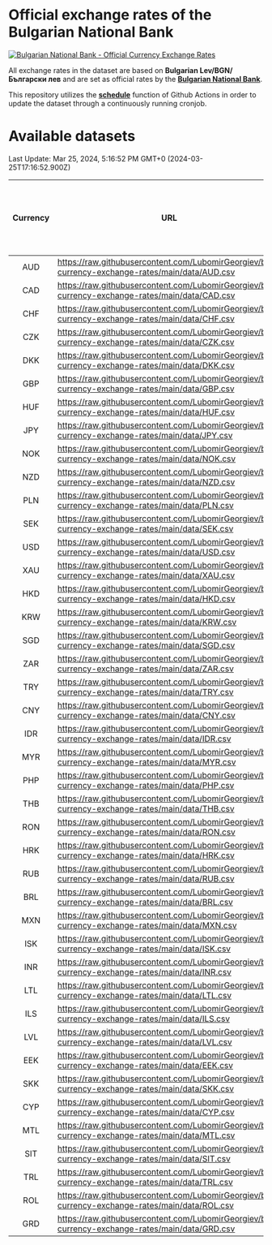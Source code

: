 # Official exchange rates of the Bulgarian National Bank

[![Bulgarian National Bank - Official Currency Exchange Rates](https://github.com/LubomirGeorgiev/bnb-currency-exchange-rates/actions/workflows/update-rates.yml/badge.svg?branch=main)](https://github.com/LubomirGeorgiev/bnb-currency-exchange-rates/actions/workflows/update-rates.yml)

All exchange rates in the dataset are based on **Bulgarian Lev/BGN/Български лев** and are set as official rates by the [**Bulgarian National Bank**](https://www.bnb.bg/Statistics/StExternalSector/StExchangeRates/StERForeignCurrencies/index.htm?toLang=_EN).

This repository utilizes the [**schedule**](https://docs.github.com/en/actions/reference/events-that-trigger-workflows) function of Github Actions in order to update the dataset through a continuously running cronjob.

# Available datasets

<!-- START LINKS (DO NOT EVER FU*ING DELETE THIS COMMENT FOR THE LOVE OF YOUR LIFE!!! IF YOU ARE CURIOS HOW IT WORKS, YOU CAN HAVE A LOOK AT ./src/updateReadme.ts) -->

Last Update: Mar 25, 2024, 5:16:52 PM GMT+0 (2024-03-25T17:16:52.900Z)

| Currency | URL                                                                                             | Number of records | Number of missing days that were filled in |
| :------: | ----------------------------------------------------------------------------------------------- | :---------------: | :----------------------------------------: |
|   AUD    | https://raw.githubusercontent.com/LubomirGeorgiev/bnb-currency-exchange-rates/main/data/AUD.csv |       8805        |                    2719                    |
|   CAD    | https://raw.githubusercontent.com/LubomirGeorgiev/bnb-currency-exchange-rates/main/data/CAD.csv |       8805        |                    2719                    |
|   CHF    | https://raw.githubusercontent.com/LubomirGeorgiev/bnb-currency-exchange-rates/main/data/CHF.csv |       8805        |                    2719                    |
|   CZK    | https://raw.githubusercontent.com/LubomirGeorgiev/bnb-currency-exchange-rates/main/data/CZK.csv |       8805        |                    2719                    |
|   DKK    | https://raw.githubusercontent.com/LubomirGeorgiev/bnb-currency-exchange-rates/main/data/DKK.csv |       8805        |                    2719                    |
|   GBP    | https://raw.githubusercontent.com/LubomirGeorgiev/bnb-currency-exchange-rates/main/data/GBP.csv |       8805        |                    2719                    |
|   HUF    | https://raw.githubusercontent.com/LubomirGeorgiev/bnb-currency-exchange-rates/main/data/HUF.csv |       8805        |                    2719                    |
|   JPY    | https://raw.githubusercontent.com/LubomirGeorgiev/bnb-currency-exchange-rates/main/data/JPY.csv |       8805        |                    2719                    |
|   NOK    | https://raw.githubusercontent.com/LubomirGeorgiev/bnb-currency-exchange-rates/main/data/NOK.csv |       8805        |                    2719                    |
|   NZD    | https://raw.githubusercontent.com/LubomirGeorgiev/bnb-currency-exchange-rates/main/data/NZD.csv |       8805        |                    2719                    |
|   PLN    | https://raw.githubusercontent.com/LubomirGeorgiev/bnb-currency-exchange-rates/main/data/PLN.csv |       8805        |                    2719                    |
|   SEK    | https://raw.githubusercontent.com/LubomirGeorgiev/bnb-currency-exchange-rates/main/data/SEK.csv |       8805        |                    2719                    |
|   USD    | https://raw.githubusercontent.com/LubomirGeorgiev/bnb-currency-exchange-rates/main/data/USD.csv |       8805        |                    2719                    |
|   XAU    | https://raw.githubusercontent.com/LubomirGeorgiev/bnb-currency-exchange-rates/main/data/XAU.csv |       8804        |                    2720                    |
|   HKD    | https://raw.githubusercontent.com/LubomirGeorgiev/bnb-currency-exchange-rates/main/data/HKD.csv |       8505        |                    2630                    |
|   KRW    | https://raw.githubusercontent.com/LubomirGeorgiev/bnb-currency-exchange-rates/main/data/KRW.csv |       8505        |                    2630                    |
|   SGD    | https://raw.githubusercontent.com/LubomirGeorgiev/bnb-currency-exchange-rates/main/data/SGD.csv |       8505        |                    2630                    |
|   ZAR    | https://raw.githubusercontent.com/LubomirGeorgiev/bnb-currency-exchange-rates/main/data/ZAR.csv |       8505        |                    2630                    |
|   TRY    | https://raw.githubusercontent.com/LubomirGeorgiev/bnb-currency-exchange-rates/main/data/TRY.csv |       6985        |                    2158                    |
|   CNY    | https://raw.githubusercontent.com/LubomirGeorgiev/bnb-currency-exchange-rates/main/data/CNY.csv |       6869        |                    2126                    |
|   IDR    | https://raw.githubusercontent.com/LubomirGeorgiev/bnb-currency-exchange-rates/main/data/IDR.csv |       6869        |                    2126                    |
|   MYR    | https://raw.githubusercontent.com/LubomirGeorgiev/bnb-currency-exchange-rates/main/data/MYR.csv |       6869        |                    2126                    |
|   PHP    | https://raw.githubusercontent.com/LubomirGeorgiev/bnb-currency-exchange-rates/main/data/PHP.csv |       6869        |                    2126                    |
|   THB    | https://raw.githubusercontent.com/LubomirGeorgiev/bnb-currency-exchange-rates/main/data/THB.csv |       6869        |                    2126                    |
|   RON    | https://raw.githubusercontent.com/LubomirGeorgiev/bnb-currency-exchange-rates/main/data/RON.csv |       6810        |                    2108                    |
|   HRK    | https://raw.githubusercontent.com/LubomirGeorgiev/bnb-currency-exchange-rates/main/data/HRK.csv |       6420        |                    1984                    |
|   RUB    | https://raw.githubusercontent.com/LubomirGeorgiev/bnb-currency-exchange-rates/main/data/RUB.csv |       6116        |                    1887                    |
|   BRL    | https://raw.githubusercontent.com/LubomirGeorgiev/bnb-currency-exchange-rates/main/data/BRL.csv |       5899        |                    1829                    |
|   MXN    | https://raw.githubusercontent.com/LubomirGeorgiev/bnb-currency-exchange-rates/main/data/MXN.csv |       5899        |                    1829                    |
|   ISK    | https://raw.githubusercontent.com/LubomirGeorgiev/bnb-currency-exchange-rates/main/data/ISK.csv |       5809        |                    1801                    |
|   INR    | https://raw.githubusercontent.com/LubomirGeorgiev/bnb-currency-exchange-rates/main/data/INR.csv |       5530        |                    1713                    |
|   LTL    | https://raw.githubusercontent.com/LubomirGeorgiev/bnb-currency-exchange-rates/main/data/LTL.csv |       5151        |                    1580                    |
|   ILS    | https://raw.githubusercontent.com/LubomirGeorgiev/bnb-currency-exchange-rates/main/data/ILS.csv |       4806        |                    1494                    |
|   LVL    | https://raw.githubusercontent.com/LubomirGeorgiev/bnb-currency-exchange-rates/main/data/LVL.csv |       4788        |                    1468                    |
|   EEK    | https://raw.githubusercontent.com/LubomirGeorgiev/bnb-currency-exchange-rates/main/data/EEK.csv |       3996        |                    1222                    |
|   SKK    | https://raw.githubusercontent.com/LubomirGeorgiev/bnb-currency-exchange-rates/main/data/SKK.csv |       2970        |                    912                     |
|   CYP    | https://raw.githubusercontent.com/LubomirGeorgiev/bnb-currency-exchange-rates/main/data/CYP.csv |       2902        |                    886                     |
|   MTL    | https://raw.githubusercontent.com/LubomirGeorgiev/bnb-currency-exchange-rates/main/data/MTL.csv |       2602        |                    797                     |
|   SIT    | https://raw.githubusercontent.com/LubomirGeorgiev/bnb-currency-exchange-rates/main/data/SIT.csv |       2540        |                    776                     |
|   TRL    | https://raw.githubusercontent.com/LubomirGeorgiev/bnb-currency-exchange-rates/main/data/TRL.csv |       1818        |                    559                     |
|   ROL    | https://raw.githubusercontent.com/LubomirGeorgiev/bnb-currency-exchange-rates/main/data/ROL.csv |       1695        |                    522                     |
|   GRD    | https://raw.githubusercontent.com/LubomirGeorgiev/bnb-currency-exchange-rates/main/data/GRD.csv |        359        |                    107                     |

<!-- END LINKS (DO NOT EVER FU*ING DELETE THIS COMMENT FOR THE LOVE OF YOUR LIFE!!! IF YOU ARE CURIOS HOW IT WORKS, YOU CAN HAVE A LOOK AT ./src/updateReadme.ts) -->
